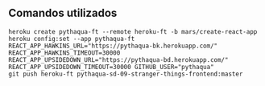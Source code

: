 ## Comandos utilizados
    heroku create pythaqua-ft --remote heroku-ft -b mars/create-react-app  
    heroku config:set --app pythaqua-ft REACT_APP_HAWKINS_URL="https://pythaqua-bk.herokuapp.com/" REACT_APP_HAWKINS_TIMEOUT=30000 REACT_APP_UPSIDEDOWN_URL="https://pythaqua-bd.herokuapp.com/" REACT_APP_UPSIDEDOWN_TIMEOUT=30000 GITHUB_USER="pythaqua"
    git push heroku-ft pythaqua-sd-09-stranger-things-frontend:master  